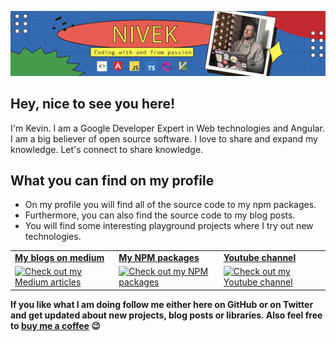 ![Logo](https://raw.githubusercontent.com/kreuzerk/kreuzerk/master/banner-new-two.png)

## Hey, nice to see you here! 
I'm Kevin. I am a Google Developer Expert in Web technologies and Angular. I am a big believer of open source software.
I love to share and expand my knowledge. Let's connect to share knowledge.

## What you can find on my profile
- On my profile you will find all of the source code to my npm packages. 
- Furthermore, you can also find the source code to my blog posts. 
- You will find some interesting playground projects where I try out new technologies. 

<div align="center">
  <table border="0" cellspacing="0" cellpadding="0">
    <tbody>
      <tr>
        <td>
         <strong><a href="https://medium.com/@kevinkreuzer">My blogs on medium</a></strong>
        </td>
        <td>
          <strong><a href="https://www.npmjs.com/~kreuzerk">My NPM packages</a></strong>
        </td>
        <td>
           <strong><a href="https://www.youtube.com/channel/UCFT4YVZl7AFia7rZBTEvavw">Youtube channel</a></strong>
         </td>
      </tr>
      <tr>
        <td>
          <a href="https://medium.com/@kevinkreuzer">
            <img
              width="350px"
              height="150px"
              alt="Check out my Medium articles"
              src="https://lh3.googleusercontent.com/uJZXmDFCRyOy5pmJ0W8vYF6eJzOa6-wVogH1ACxIy5g4nY9JZzZj3d1EKQG8ARsa_TI"
            />
          </a>
        </td>
        <td>
          <a href="https://www.npmjs.com/~kreuzerk">
            <img
              width="350px"
              height="150px"
              alt="Check out my NPM packages"
              src="https://res.cloudinary.com/practicaldev/image/fetch/s--5NzZEMLS--/c_imagga_scale,f_auto,fl_progressive,h_900,q_auto,w_1600/https://thepracticaldev.s3.amazonaws.com/i/7pryn9ls88giuc9m8cau.png"
            />
          </a>
        </td>
        <td>
                  <a href="https://www.youtube.com/channel/UCFT4YVZl7AFia7rZBTEvavw">
                    <img
                      width="350px"
                      height="150px"
                      alt="Check out my Youtube channel"
                      src="https://play-lh.googleusercontent.com/vA4tG0v4aasE7oIvRIvTkOYTwom07DfqHdUPr6k7jmrDwy_qA_SonqZkw6KX0OXKAdk"
                    />
                  </a>
                </td>
      </tr>
    </tbody>
  </table>
</div>

**If you like what I am doing follow me either here on GitHub or on Twitter and get updated about new projects, blog posts
or libraries. Also feel free to [buy me a coffee](https://www.buymeacoffee.com/kreuzercode) 😉**
